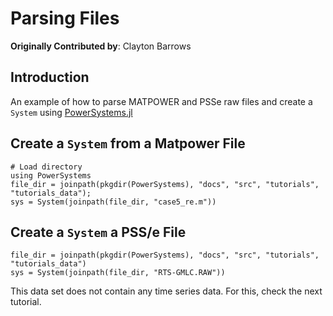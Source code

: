 # Parsing Files

**Originally Contributed by**: Clayton Barrows

## Introduction

An example of how to parse MATPOWER and PSSe raw files and create a `System` using [PowerSystems.jl](https://github.com/NREL-Sienna/PowerSystems.jl)

## Create a `System` from a Matpower File

```@repl parse_power_flow_cases
# Load directory
using PowerSystems
file_dir = joinpath(pkgdir(PowerSystems), "docs", "src", "tutorials", "tutorials_data");
sys = System(joinpath(file_dir, "case5_re.m"))
```

## Create a `System` a PSS/e File

```@repl parse_power_flow_cases
file_dir = joinpath(pkgdir(PowerSystems), "docs", "src", "tutorials", "tutorials_data")
sys = System(joinpath(file_dir, "RTS-GMLC.RAW"))
```

This data set does not contain any time series data. For this, check the next tutorial.
